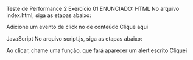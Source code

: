 Teste de Performance 2
Exercício 01
ENUNCIADO:
HTML
No arquivo index.html, siga as etapas abaixo:

Adicione um evento de click no <span> de conteúdo Clique aqui

JavaScript
No arquivo script.js, siga as etapas abaixo:

Ao clicar, chame uma função, que fará aparecer um alert escrito Cliquei
